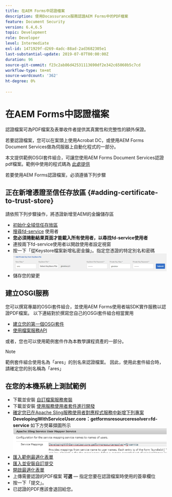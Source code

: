 ```yaml
---
title: 在AEM Forms中認證檔案
description: 使用Docassurance服務認證AEM Forms中的PDF檔案
feature: Document Security
version: 6.4,6.5
topic: Development
role: Developer
level: Intermediate
exl-id: 1471929f-d269-4adc-88ad-2ad3682305e1
last-substantial-update: 2019-07-07T00:00:00Z
duration: 96
source-git-commit: f23c2ab86d42531113690df2e342c65060b5c7cd
workflow-type: tm+mt
source-wordcount: '362'
ht-degree: 0%

---
```


# 在AEM Forms中認證檔案

認證檔案可為PDF檔案及表單收件者提供其真實性和完整性的額外保證。

若要認證檔案，您可以在案頭上使用Acrobat DC，或使用AEM Forms Document Services做為伺服器上自動化程式的一部分。

本文提供範例OSGI套件組合，可讓您使用AEM Forms Document Services認證pdf檔案。範例中使用的程式碼為 [此處提供](https://helpx.adobe.com/experience-manager/6-4/forms/using/aem-document-services-programmatically.html)

若要使用AEM Forms認證檔案，必須遵循下列步驟

## 正在新增憑證至信任存放區 {#adding-certificate-to-trust-store}

請依照下列步驟操作，將憑證新增至AEM的金鑰儲存區

* [初始化全域信任存放區](http://localhost:4502/libs/granite/security/content/truststore.html)
* [搜尋fd-service](http://localhost:4502/security/users.html) 使用者
* **您必須捲動結果頁面才能載入所有使用者，以尋找fd-service使用者**
* 連按兩下fd-service使用者以開啟使用者設定視窗
* 按一下「從Keystore檔案新增私密金鑰」。指定您憑證的特定別名和密碼
  ![add-certificate](assets/adding-certificate-keystore.PNG)
* 儲存您的變更

## 建立OSGI服務

您可以撰寫專屬的OSGi套件組合，並使用AEM Forms使用者端SDK實作服務以認證PDF檔案。 以下連結對於撰寫您自己的OSGi套件組合相當實用

* [建立您的第一個OSGi套件](https://helpx.adobe.com/experience-manager/using/maven_arch13.html)
* [使用檔案服務API](https://helpx.adobe.com/experience-manager/6-4/forms/using/aem-document-services-programmatically.html)

或者，您也可以使用範例套件作為本教學課程資產的一部分。

>[!NOTE]
>
>範例套件組合使用名為「ares」的別名來認證檔案。 因此，使用此套件組合時，請確定您的別名稱為「ares」

## 在您的本機系統上測試範例

* 下載並安裝 [自訂檔案服務套裝](/help/forms/assets/common-osgi-bundles/AEMFormsDocumentServices.core-1.0-SNAPSHOT.jar)
* 下載並安裝 [使用服務使用者套件進行開發](/help/forms/assets/common-osgi-bundles/DevelopingWithServiceUser.jar)
* [確定您已在Apache Sling服務使用者對應程式服務中新增下列專案](http://localhost:4502/system/console/configMgr)
  **DevelopingWithServiceUser.core：getformsresourceresolver=fd-service** 如下方熒幕擷圖所示
  ![使用者對應程式](assets/user-mapper-service.PNG)
* [匯入範例最適化表單](assets/certify-pdf-af.zip)
* [匯入並安裝自訂提交](assets/custom-submit-certify.zip)
* [開啟最適化表單](http://localhost:4502/content/dam/formsanddocuments/certifypdf/jcr:content?wcmmode=disabled)
* 上傳需要認證的PDF檔案
  **可選**  — 指定您要在認證檔案時使用的簽章欄位
* 按一下「提交」。
* 已認證的PDF應該會退回給您。
